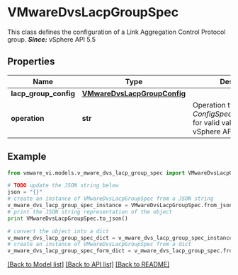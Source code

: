 # VMwareDvsLacpGroupSpec

This class defines the configuration of a Link Aggregation Control Protocol group.  ***Since:*** vSphere API 5.5 

## Properties
Name | Type | Description | Notes
------------ | ------------- | ------------- | -------------
**lacp_group_config** | [**VMwareDvsLacpGroupConfig**](VMwareDvsLacpGroupConfig.md) |  | 
**operation** | **str** | Operation type, see *ConfigSpecOperation_enum* for valid values.  ***Since:*** vSphere API 5.5  | 

## Example

```python
from vmware_vi.models.v_mware_dvs_lacp_group_spec import VMwareDvsLacpGroupSpec

# TODO update the JSON string below
json = "{}"
# create an instance of VMwareDvsLacpGroupSpec from a JSON string
v_mware_dvs_lacp_group_spec_instance = VMwareDvsLacpGroupSpec.from_json(json)
# print the JSON string representation of the object
print VMwareDvsLacpGroupSpec.to_json()

# convert the object into a dict
v_mware_dvs_lacp_group_spec_dict = v_mware_dvs_lacp_group_spec_instance.to_dict()
# create an instance of VMwareDvsLacpGroupSpec from a dict
v_mware_dvs_lacp_group_spec_form_dict = v_mware_dvs_lacp_group_spec.from_dict(v_mware_dvs_lacp_group_spec_dict)
```
[[Back to Model list]](../README.md#documentation-for-models) [[Back to API list]](../README.md#documentation-for-api-endpoints) [[Back to README]](../README.md)



